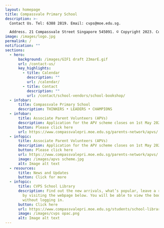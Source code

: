 ```yaml
---
layout: homepage
title: Compassvale Primary School
description: >-
  Contact Us. Tel: 6388 2819. Email: cvps@moe.edu.sg. 

  Address. 21 Compassvale Street Singapore 545091. © Copyright 2023. Compassvale Primary School.
image: /images/logo.jpg
permalink: /
notification: ""
sections:
  - hero:
      background: /images/GIF1 draft 23marE.gif
      url: /contact-us/
      key_highlights:
        - title: Calendar
          description: ""
          url: /calendar/
        - title: Contact
          description: ""
          url: /contact/school-vendors/school-bookshop/
  - infobar:
      title: Compassvale Primary School
      description: THINKERS • LEADERS • CHAMPIONS
  - infobar:
      title: Associate Parent Volunteers (APVs)
      description: Application for the APV scheme closes on 1st May 2023
      button: Please click here
      url: https://www.compassvalepri.moe.edu.sg/parents-network/apvs/
  - infopic:
      title: Associate Parent Volunteers (APVs)
      description: Application for the APV scheme closes on 1st May 2023
      button: Please click here
      url: https://www.compassvalepri.moe.edu.sg/parents-network/apvs/
      image: /images/apvs scheme.jpg
      alt: Image alt text
  - resources:
      title: News and Updates
      button: Click for more
  - infopic:
      title: CVPS School Library
      description: Find out the new arrivals, what’s popular, leave a review, and more
        by visiting the webpage below. You will be able to view the books
        without logging in.
      button: Click here
      url: https://www.compassvalepri.moe.edu.sg/students/school-library/
      image: /images/cvps opac.png
      alt: Image alt text
---
```

